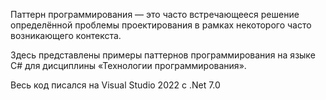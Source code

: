 Паттерн программирования — это часто встречающееся решение определённой проблемы проектирования в рамках некоторого часто возникающего контекста.

Здесь представлены примеры паттернов программирования на языке C# для дисциплины «Технологии программирования».

Весь код писался на Visual Studio 2022 с .Net 7.0
